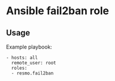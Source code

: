 # Ansible fail2ban role

## Usage

Example playbook:

    - hosts: all
      remote_user: root
      roles:
      - resmo.fail2ban
